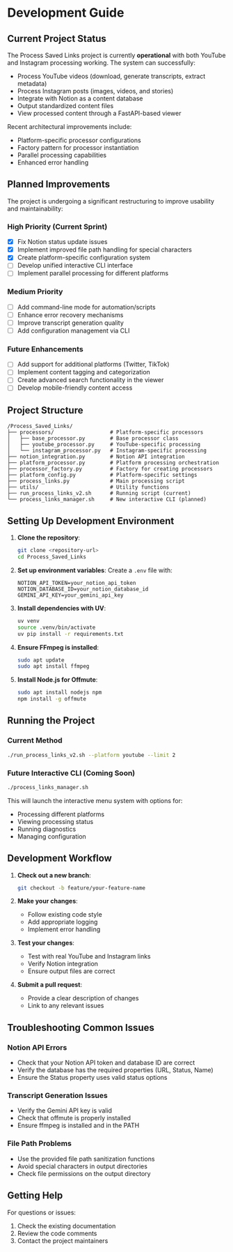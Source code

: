# Development Guide

## Current Project Status

The Process Saved Links project is currently **operational** with both YouTube and Instagram processing working. The system can successfully:

- Process YouTube videos (download, generate transcripts, extract metadata)
- Process Instagram posts (images, videos, and stories)
- Integrate with Notion as a content database
- Output standardized content files
- View processed content through a FastAPI-based viewer

Recent architectural improvements include:
- Platform-specific processor configurations
- Factory pattern for processor instantiation
- Parallel processing capabilities
- Enhanced error handling

## Planned Improvements

The project is undergoing a significant restructuring to improve usability and maintainability:

### High Priority (Current Sprint)
- [x] Fix Notion status update issues
- [x] Implement improved file path handling for special characters
- [x] Create platform-specific configuration system
- [ ] Develop unified interactive CLI interface
- [ ] Implement parallel processing for different platforms

### Medium Priority
- [ ] Add command-line mode for automation/scripts
- [ ] Enhance error recovery mechanisms
- [ ] Improve transcript generation quality
- [ ] Add configuration management via CLI

### Future Enhancements
- [ ] Add support for additional platforms (Twitter, TikTok)
- [ ] Implement content tagging and categorization
- [ ] Create advanced search functionality in the viewer
- [ ] Develop mobile-friendly content access

## Project Structure

```
/Process_Saved_Links/
├── processors/                  # Platform-specific processors
│   ├── base_processor.py        # Base processor class
│   ├── youtube_processor.py     # YouTube-specific processing
│   └── instagram_processor.py   # Instagram-specific processing
├── notion_integration.py        # Notion API integration
├── platform_processor.py        # Platform processing orchestration
├── processor_factory.py         # Factory for creating processors
├── platform_config.py           # Platform-specific settings
├── process_links.py             # Main processing script
├── utils/                       # Utility functions
├── run_process_links_v2.sh      # Running script (current)
└── process_links_manager.sh     # New interactive CLI (planned)
```

## Setting Up Development Environment

1. **Clone the repository**:
   ```bash
   git clone <repository-url>
   cd Process_Saved_Links
   ```

2. **Set up environment variables**:
   Create a `.env` file with:
   ```
   NOTION_API_TOKEN=your_notion_api_token
   NOTION_DATABASE_ID=your_notion_database_id
   GEMINI_API_KEY=your_gemini_api_key
   ```

3. **Install dependencies with UV**:
   ```bash
   uv venv
   source .venv/bin/activate
   uv pip install -r requirements.txt
   ```

4. **Ensure FFmpeg is installed**:
   ```bash
   sudo apt update
   sudo apt install ffmpeg
   ```

5. **Install Node.js for Offmute**:
   ```bash
   sudo apt install nodejs npm
   npm install -g offmute
   ```

## Running the Project

### Current Method

```bash
./run_process_links_v2.sh --platform youtube --limit 2
```

### Future Interactive CLI (Coming Soon)

```bash
./process_links_manager.sh
```

This will launch the interactive menu system with options for:
- Processing different platforms
- Viewing processing status
- Running diagnostics
- Managing configuration

## Development Workflow

1. **Check out a new branch**:
   ```bash
   git checkout -b feature/your-feature-name
   ```

2. **Make your changes**:
   - Follow existing code style
   - Add appropriate logging
   - Implement error handling

3. **Test your changes**:
   - Test with real YouTube and Instagram links
   - Verify Notion integration
   - Ensure output files are correct

4. **Submit a pull request**:
   - Provide a clear description of changes
   - Link to any relevant issues

## Troubleshooting Common Issues

### Notion API Errors
- Check that your Notion API token and database ID are correct
- Verify the database has the required properties (URL, Status, Name)
- Ensure the Status property uses valid status options

### Transcript Generation Issues
- Verify the Gemini API key is valid
- Check that offmute is properly installed
- Ensure ffmpeg is installed and in the PATH

### File Path Problems
- Use the provided file path sanitization functions
- Avoid special characters in output directories
- Check file permissions on the output directory

## Getting Help

For questions or issues:
1. Check the existing documentation
2. Review the code comments
3. Contact the project maintainers 